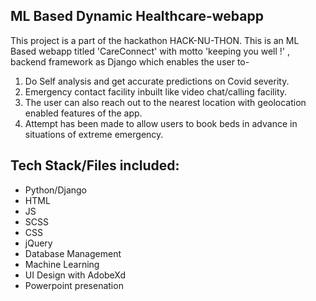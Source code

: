 ## ML Based Dynamic Healthcare-webapp
This project is a part of the hackathon HACK-NU-THON. This is an ML Based webapp titled 'CareConnect' with motto 'keeping you well !' , backend framework as Django which enables the user to-
1. Do Self analysis and get accurate predictions on Covid severity.
2. Emergency contact facility inbuilt like video chat/calling facility.
3. The user can also reach out to the nearest location with geolocation enabled features of the app.
4. Attempt has been made to allow users to book beds in advance in situations of extreme emergency.

## Tech Stack/Files included:
- Python/Django
- HTML
- JS
- SCSS
- CSS
- jQuery
- Database Management
- Machine Learning
- UI Design with AdobeXd
- Powerpoint presenation






